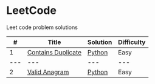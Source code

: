 # LeetCode
Leet code problem solutions 

|#|Title|Solution|Difficulty|
|---|---|---|---|
|1|[Contains Duplicate](https://leetcode.com/problems/contains-duplicate/description/)|[Python](https://github.com/disha9896/LeetCode/blob/main/contains_duplicate.py)|Easy|
|---|---|---|---|
|2|[Valid Anagram](https://leetcode.com/problems/valid-anagram/description/)|[Python]()|Easy|
